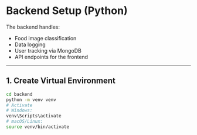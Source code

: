 # Backend Setup (Python)

The backend handles:
- Food image classification
- Data logging
- User tracking via MongoDB
- API endpoints for the frontend

---

## 1. Create Virtual Environment
```bash
cd backend
python -m venv venv
# Activate
# Windows:
venv\Scripts\activate
# macOS/Linux:
source venv/bin/activate
